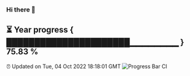 ### Hi there 👋
⏳ Year progress { ██████████████████████▁▁▁▁▁▁▁▁ } 75.83 %
---
⏰ Updated on Tue, 04 Oct 2022 18:18:01 GMT
![Progress Bar CI](https://github.com/Moyi321/Moyi321/workflows/Progress%20Bar%20CI/badge.svg)
